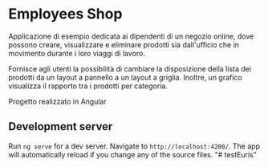 # Employees Shop
Applicazione di esempio dedicata ai dipendenti di un negozio online, dove possono creare, visualizzare e eliminare prodotti sia dall'ufficio che in movimento durante i loro viaggi di lavoro.

Fornisce agli utenti la possibilità di cambiare la disposizione della lista dei prodotti da un layout a pannello a un layout a griglia. Inoltre, un grafico visualizza il rapporto tra i prodotti per categoria.

Progetto realizzato in Angular

## Development server

Run `ng serve` for a dev server. Navigate to `http://localhost:4200/`. The app will automatically reload if you change any of the source files.
"# testEuris" 
